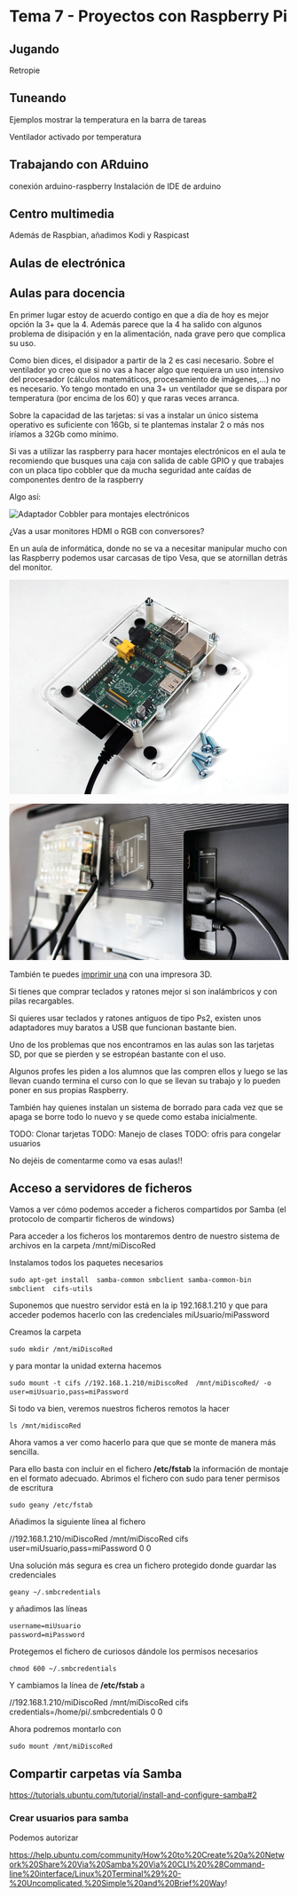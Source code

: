 # Tema 7 - Proyectos con Raspberry Pi

## Jugando

Retropie

## Tuneando

Ejemplos mostrar la temperatura en la barra de tareas

Ventilador activado por temperatura

## Trabajando con ARduino

conexión arduino-raspberry
Instalación de IDE de arduino

## Centro multimedia

Además de Raspbian, añadimos Kodi y Raspicast

## Aulas de electrónica



## Aulas para docencia




En primer lugar estoy de acuerdo contigo en que a día de  hoy es mejor opción la 3+ que la 4. Además parece que la 4 ha salido con algunos problema de disipación y en la alimentación, nada grave pero que complica su uso.


Como bien dices, el disipador a partir de la 2 es casi necesario. Sobre el ventilador yo creo que si no vas a hacer algo que requiera un uso intensivo del procesador (cálculos matemáticos, procesamiento de imágenes,...) no es necesario. Yo tengo montado en una 3+ un ventilador que se dispara por temperatura (por encima de los 60) y que raras veces arranca. 


Sobre la capacidad de las tarjetas: si vas a instalar un único sistema operativo es suficiente con 16Gb, si te plantemas instalar 2 o más nos iríamos a 32Gb como mínimo.


Si vas a utilizar las raspberry para hacer montajes electrónicos en el aula te recomiendo que busques una caja con salida de cable GPIO y que trabajes con un placa tipo cobbler que da mucha seguridad ante caídas de componentes dentro de la raspberry

Algo así:

![Adaptador Cobbler para montajes electrónicos](https://cdn-learn.adafruit.com/assets/assets/000/000/599/medium800/raspberry_pi_ID914_LRG.jpg)

¿Vas a usar monitores HDMI o RGB con conversores? 

En un aula de informática, donde no se va a necesitar manipular mucho con las Raspberry podemos usar carcasas de tipo Vesa, que se atornillan detrás del monitor.

![Carcasa tipo Vesa](./images/CarcasaTipoVesa.jpg)

![Montaje tipo Vesa](./images/MontajeVesa.jpg)

También te puedes [imprimir una](https://www.thingiverse.com/search?sort=relevant&q=raspberry+vesa&type=things&dwh=455d9c56f4618e9) con una impresora 3D.

Si tienes que comprar teclados y ratones mejor si son inalámbricos y con pilas recargables.

Si quieres usar teclados y ratones antiguos de tipo Ps2, existen unos adaptadores muy baratos a USB que funcionan bastante bien.


Uno de los problemas que nos encontramos en las aulas son las tarjetas SD, por que se pierden y se estropéan bastante con el uso. 


Algunos profes les piden a los alumnos que las compren ellos y luego se las llevan cuando termina el curso con lo que se llevan su trabajo y lo pueden poner en sus propias Raspberry.


También hay quienes instalan un sistema de borrado para cada vez que se apaga se borre todo lo nuevo y se quede como estaba inicialmente.

TODO: Clonar tarjetas
TODO: Manejo de clases
TODO: ofris para congelar usuarios


No dejéis de comentarme como va esas aulas!!


## Acceso a servidores de ficheros

Vamos a ver cómo podemos acceder a ficheros compartidos por Samba (el protocolo de compartir ficheros de windows)

Para acceder a los ficheros los montaremos dentro de nuestro sistema de archivos en la carpeta /mnt/miDiscoRed

Instalamos todos los paquetes necesarios


    sudo apt-get install  samba-common smbclient samba-common-bin smbclient  cifs-utils

Suponemos que nuestro servidor está en la ip 192.168.1.210 y que para acceder podemos hacerlo con las credenciales miUsuario/miPassword


Creamos la carpeta

    sudo mkdir /mnt/miDiscoRed

y para montar la unidad externa hacemos

    sudo mount -t cifs //192.168.1.210/miDiscoRed  /mnt/miDiscoRed/ -o user=miUsuario,pass=miPassword

Si todo va bien, veremos nuestros ficheros remotos la hacer

    ls /mnt/midiscoRed

Ahora vamos a ver como hacerlo para que que se monte de manera más sencilla.

Para ello basta con incluir en el fichero **/etc/fstab** la información de montaje en el formato adecuado. 
Abrimos el fichero con sudo para tener permisos de escritura

    sudo geany /etc/fstab

Añadimos la siguiente línea al fichero

//192.168.1.210/miDiscoRed  /mnt/miDiscoRed cifs user=miUsuario,pass=miPassword  0  0

Una solución más segura es crea un fichero protegido donde guardar las credenciales

    geany ~/.smbcredentials

y añadimos las líneas


    username=miUsuario
    password=miPassword

Protegemos el fichero de curiosos dándole los permisos necesarios

    chmod 600 ~/.smbcredentials

Y cambiamos la línea de **/etc/fstab** a 

//192.168.1.210/miDiscoRed  /mnt/miDiscoRed cifs credentials=/home/pi/.smbcredentials  0  0

Ahora podremos montarlo con

    sudo mount /mnt/miDiscoRed

## Compartir carpetas vía Samba


https://tutorials.ubuntu.com/tutorial/install-and-configure-samba#2

### Crear usuarios para samba


Podemos autorizar 

https://help.ubuntu.com/community/How%20to%20Create%20a%20Network%20Share%20Via%20Samba%20Via%20CLI%20%28Command-line%20interface/Linux%20Terminal%29%20-%20Uncomplicated,%20Simple%20and%20Brief%20Way!



